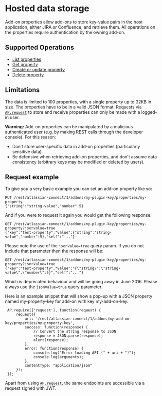 # Hosted data storage

Add-on properties allow add-ons to store key-value pairs in the host application, either JIRA or Confluence, and retrieve them.
All operations on the properties require authentication by the owning add-on.

## Supported Operations

* [List properties](../rest-apis/index.html#get-addons-addonkey-properties)
* [Get property](../rest-apis/index.html#get-addons-addonkey-properties-propertykey)
* [Create or update property](../rest-apis/index.html#put-addons-addonkey-properties-propertykey)
* [Delete property](../rest-apis/index.html#delete-addons-addonkey-properties-propertykey)

## Limitations

The data is limited to 100 properties, with a single property up to 32KB in size.
The properties have to be in a valid JSON format.
Requests via [`AP.request`](../javascript/module-request.html) to store and receive properties can only be made with a logged-in user.

**Warning:** Add-on properties can be manipulated by a malicious authenticated user (e.g. by making REST calls through the developer console). For this reason:

 * Don't store user-specific data in add-on properties (particularly sensitive data).
 * Be defensive when retrieving add-on properties, and don't assume data consistency (arbitrary keys may be modified or deleted by users).

## Request example

To give you a very basic example you can set an add-on property like so:

    PUT /rest/atlassian-connect/1/addons/my-plugin-key/properties/my-property
    {"string":"string-value","number":5}

And if you were to request it again you would get the following response:

    GET /rest/atlassian-connect/1/addons/my-plugin-key/properties/my-property?jsonValue=true
    {"key":"test-property","value":{"string":"string-value","number":5},"self":"..."}
    
Please note the use of the `jsonValue=true` query param. If you do not include that parameter then the response will be:

    GET /rest/atlassian-connect/1/addons/my-plugin-key/properties/my-property?jsonValue=true
    {"key":"test-property","value":"{\"string\":\"string-value\",\"number\":5}","self":"..."}
     
Which is deprecated behaviour and will be going away in June 2016. Please always use the `jsonValue=true` query parameter.

Here is an example snippet that will show a pop-up with a JSON property named my-property-key for add-on with key my-add-on-key.

     AP.require(['request'], function(request) {
         request({
             url: '/rest/atlassian-connect/1/addons/my-add-on-key/properties/my-property-key',
             success: function(response) {
                 // Convert the string response to JSON
                 response = JSON.parse(response);
                 alert(response);
             },
             error: function(response) {
                 console.log("Error loading API (" + uri + ")");
                 console.log(arguments);
             },
             contentType: "application/json"
         });
     });

Apart from using [`AP.request`](../javascript/module-request.html), the same endpoints are accessible via a request signed with JWT.
